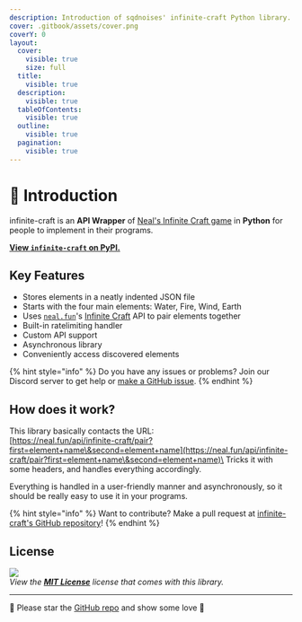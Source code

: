```yaml
---
description: Introduction of sqdnoises' infinite-craft Python library.
cover: .gitbook/assets/cover.png
coverY: 0
layout:
  cover:
    visible: true
    size: full
  title:
    visible: true
  description:
    visible: true
  tableOfContents:
    visible: true
  outline:
    visible: true
  pagination:
    visible: true
---
```


# 📖 Introduction

infinite-craft is an **API Wrapper** of [Neal's Infinite Craft game](https://neal.fun/infinite-craft) in **Python** for people to implement in their programs.

[**View `infinite-craft` on PyPI.**](https://pypi.org/project/infinite-craft/)

## Key Features

* Stores elements in a neatly indented JSON file
* Starts with the four main elements: Water, Fire, Wind, Earth
* Uses [`neal.fun`](https://neal.fun/)'s [Infinite Craft](https://neal.fun/infinite-craft/) API to pair elements together
* Built-in ratelimiting handler
* Custom API support
* Asynchronous library
* Conveniently access discovered elements

{% hint style="info" %}
Do you have any issues or problems? Join our Discord server to get help or [make a GitHub issue](https://github.com/sqdnoises/infinite-craft/issues/new).
{% endhint %}

## How does it work?

This library basically contacts the URL:\
[https://neal.fun/api/infinite-craft/pair?first=element+name\&second=element+name](https://neal.fun/api/infinite-craft/pair?first=element+name\&second=element+name)\
Tricks it with some headers, and handles everything accordingly.

Everything is handled in a user-friendly manner and asynchronously, so it should be really easy to use it in your programs.

{% hint style="info" %}
Want to contribute? Make a pull request at [infinite-craft's GitHub repository](https://github.com/sqdnoises/infinte-craft)!
{% endhint %}

## License

[![](https://img.shields.io/badge/LICENSE-MIT-red?style=for-the-badge\&labelColor=black)](LICENSE/)\
_View the_ [_**MIT License**_](LICENSE/) _license that comes with this library._

***

🌟 Please star the [GitHub repo](https://github.com/sqdnoises/infinite-craft/stargazers) and show some love 💖
